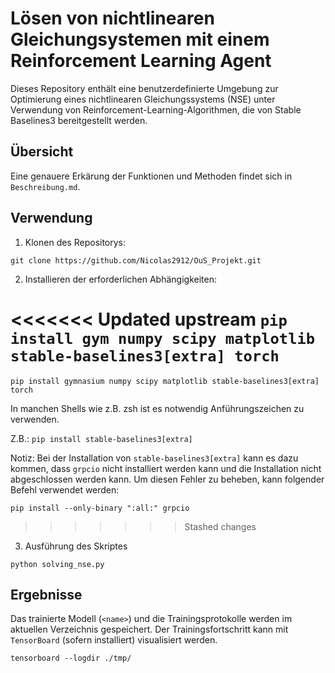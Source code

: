 # Lösen von nichtlinearen Gleichungsystemen mit einem Reinforcement Learning Agent

Dieses Repository enthält eine benutzerdefinierte Umgebung zur Optimierung eines nichtlinearen Gleichungssystems (NSE) unter Verwendung von Reinforcement-Learning-Algorithmen, die von Stable Baselines3 bereitgestellt werden.

## Übersicht

Eine genauere Erkärung der Funktionen und Methoden findet sich in `Beschreibung.md`.

## Verwendung

1. Klonen des Repositorys:

```git clone https://github.com/Nicolas2912/OuS_Projekt.git```

2. Installieren der erforderlichen Abhängigkeiten:

<<<<<<< Updated upstream
``` pip install gym numpy scipy matplotlib stable-baselines3[extra] torch ```
=======
``` pip install gymnasium numpy scipy matplotlib stable-baselines3[extra] torch ```

In manchen Shells wie z.B. zsh ist es notwendig Anführungszeichen zu verwenden. 

Z.B.: `pip install stable-baselines3[extra]`

Notiz: Bei der Installation von `stable-baselines3[extra]` kann es dazu kommen, dass `grpcio` nicht installiert werden kann
und die Installation nicht abgeschlossen werden kann. Um diesen Fehler zu beheben, kann folgender Befehl verwendet werden:

``` pip install --only-binary ":all:" grpcio ```
>>>>>>> Stashed changes

3. Ausführung des Skriptes

``` python solving_nse.py ```

## Ergebnisse

Das trainierte Modell (`<name>`) und die Trainingsprotokolle werden im aktuellen Verzeichnis gespeichert. Der Trainingsfortschritt kann mit `TensorBoard` (sofern installiert) visualisiert werden.

``` tensorboard --logdir ./tmp/ ```
